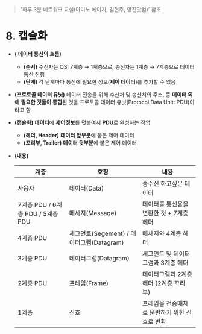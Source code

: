 > '하루 3분 네트워크 교실(아미노 에이지, 김현주, 영진닷컴)' 참조
# 8. 캡슐화

- **( 데이터 통신의 흐름)**
    - **(순서)** 수신자는 OSI 7계층 → 1계층으로, 송신자는 1계층 → 7계층으로 데이터 통신 진행
    - **(단계)** 각 단계마다 통신에 필요한 정보(**제어 데이터**)를 추가할 수 있음
- **(프로토콜 데이터 유닛)** 데이터 전송을 위해 수신처 및 송신처의 주소, 등 **데이터 외에 필요한 것들이 통합**된 것을 프로토콜 데이터 유닛(Protocol Data Unit: PDU)이라고 함
- **(캡슐화)** **데이터**에 **제어정보**를 덧붙여서 **PDU**로 완성하는 작업
    - **(헤더, Header)** **데이터 앞부분**에 붙은 제어 데이터
    - **(꼬리부, Trailer)** **데이터 뒷부분**에 붙은 제어 데이터
- **(내용)**
    
    
    | 계층 | 호칭 | 내용 |
    | --- | --- | --- |
    | 사용자 | 데이터(Data) | 송수신 하고싶은 데이터 |
    | 7계층 PDU / 6계층 PDU / 5계층 PDU | 메세지(Message) | 데이터를 통신용을 변환한 것 + 7계층 헤더 |
    | 4계층 PDU | 세그먼트(Segement) / 데이터그램(Datagram) | 메세지와 4계층 헤더 |
    | 3계층 PDU | 데이터그램(Datagram) | 세그먼트 및 데이터그램과 3계층 헤더 |
    | 2계층 PDU  | 프레임(Frame) | 데이터그램과 2계층 헤더 (2계층 꼬리부) |
    | 1계층  | 신호 | 프레임을 전송매체로 운반하기 위한 신호로 변환 |
